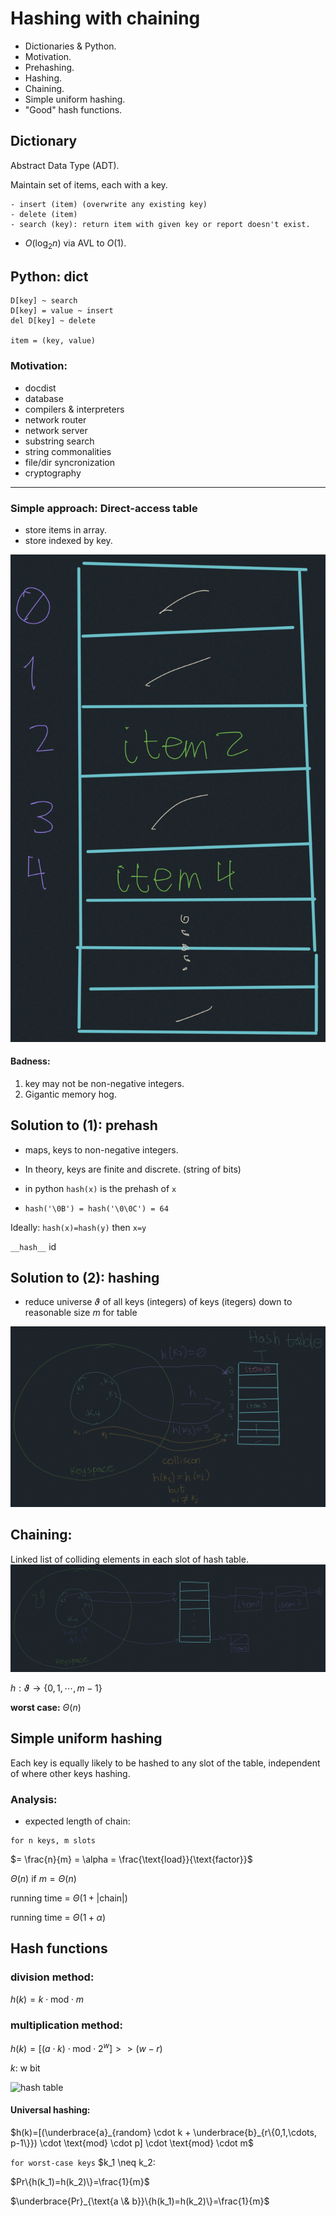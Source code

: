 # Hashing with chaining

- Dictionaries & Python.
- Motivation.
- Prehashing.
- Hashing.
- Chaining.
- Simple uniform hashing.
- "Good" hash functions.

## Dictionary
Abstract Data Type (ADT).

Maintain set of items, each with a key.

    - insert (item) (overwrite any existing key)
    - delete (item)
    - search (key): return item with given key or report doesn't exist.

- $O(\log_2 n)$ via AVL to $O(1)$.

## Python: dict
```
D[key] ~ search
D[key] = value ~ insert
del D[key] ~ delete

item = (key, value)
```
### Motivation:
- docdist
- database
- compilers & interpreters
- network router
- network server
- substring search
- string commonalities
- file/dir syncronization
- cryptography

---
### Simple approach: Direct-access table
- store items in array.
- store indexed by key.

![hash table](hash0.jpg)

#### Badness:
1. key may not be non-negative integers.
2. Gigantic memory hog.

## Solution to (1): prehash
- maps, keys to non-negative integers.
- In theory, keys are finite and discrete. (string of bits)

- in python `hash(x)` is the prehash of `x`

- `hash('\0B') = hash('\0\0C') = 64`

Ideally:
`hash(x)=hash(y)` then
`x=y`

`__hash__` id

## Solution to (2): hashing
- reduce universe $\vartheta$ of all keys (integers) of keys (itegers)
down to reasonable size $m$ for table

![hash table](hash2.jpg)

## Chaining:
Linked list of colliding elements in each slot of hash table.
![hash table](hash3.jpg)

$h: \vartheta \rightarrow \{0,1, \cdots, m-1\}$

__worst case:__ $\Theta(n)$

## Simple uniform hashing
Each key is equally likely to be hashed to any slot of the table, 
independent of where other keys hashing.

### Analysis:
- expected length of chain:
```
for n keys, m slots
```
$= \frac{n}{m} = \alpha = \frac{\text{load}}{\text{factor}}$

$\Theta(n)$ if $m=\Theta(n)$ 

running time = $\Theta(1+|\text{chain}|)$

running time = $\Theta(1+\alpha)$

## Hash functions
### division method:
$h(k)=k \cdot \text{mod} \cdot m$

### multiplication method:
$h(k) = \left[(a \cdot k) \cdot \text{mod} \cdot 2^w\right]>> (w-r)$

$k:$ w bit

![hash table](hash5.jpg)

#### Universal hashing: 
$h(k)=[(\underbrace{a}_{random} \cdot k + \underbrace{b}_{r\{0,1,\cdots, p-1\}}) \cdot \text{mod} \cdot p] \cdot \text{mod} \cdot m$

`for worst-case keys` $k_1 \neq k_2:

$Pr\{h(k_1)=h(k_2)\}=\frac{1}{m}$

$\underbrace{Pr}_{\text{a \& b}}\{h(k_1)=h(k_2)\}=\frac{1}{m}$
